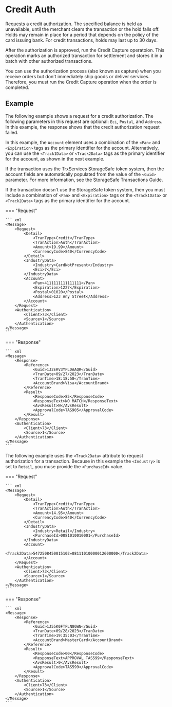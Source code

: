 # Credit Auth

Requests a credit authorization. The specified balance is held as unavailable, until the merchant clears the transaction or the hold falls off. Holds may remain in place for a period that depends on the policy of the card issuing bank. For credit transactions, holds may last up to 30 days.

After the authorization is approved, run the Credit Capture operatoion. This operation marks an authorized transaction for settlement and stores it in a batch with other authorized transactions.

You can use the authorization process (also known as capture) when you receive orders but don't immediately ship goods or deliver services. Therefore, you must run the Credit Capture operation when the order is completed.

## Example

The following example shows a request for a credit authorization. The following parameters in this request are optional: ``Eci``, ``Postal``, and ``Address``. In this example, the response shows that the credit authorization request failed.

In this example, the ``Account`` element uses a combination of the ``<Pan>`` and ``<Expiration>`` tags as the primary identifier for the account. Alternatively, you can use the ``<Track1Data>`` or ``<Track2Data>`` tags as the primary identifier for the account, as shown in the next example.

If the transaction uses the TrxServices StorageSafe token system, then the account fields are automatically populated from the value of the ``<Guid>`` parameter. For more information, see the StorageSafe Transactions Guide.

If the transaction doesn't use the StorageSafe token system, then you must include a combination of ``<Pan>`` and ``<Expiration>`` tags or the ``<Track1Data>`` or ``<Track2Data>`` tags as the primary identifier for the account.

=== "Request"

    ``` xml 
    <Message>
        <Request>
            <Detail>
                <TranType>Credit</TranType>
                <TranAction>Auth</TranAction>
                <Amount>19.99</Amount>
                <CurrencyCode>840</CurrencyCode>
            </Detail>
            <IndustryData>
                <Industry>CardNotPresent</Industry>
                <Eci>7</Eci>
            </IndustryData>
            <Account>
                <Pan>4111111111111111</Pan>
                <Expiration>1227</Expiration>
                <Postal>01020</Postal>
                <Address>123 Any Street</Address>
            </Account>
        </Request>
        <Authentication>
            <Client>73</Client>
            <Source>1</Source>
        </Authentication>
    </Message>
    ```

=== "Response"

    ``` xml
    <Message>
        <Response>
            <Reference>
                <Guid>1J2ERV3YFLDAAQR</Guid>
                <TranDate>09/27/2023</TranDate>
                <TranTime>18:18:58</TranTime>
                <AccountBrand>Visa</AccountBrand>
            </Reference>
            <Result>
                <ResponseCode>85</ResponseCode>
                <ResponseText>NO MATCH</ResponseText>
                <AvsResult>N</AvsResult>
                <ApprovalCode>TAS905</ApprovalCode>
            </Result>
        </Response>
        <Authentication>
            <Client>73</Client>
            <Source>1</Source>
        </Authentication>
    </Message>
    ```

The following example uses the ``<Track2Data>`` attribute to request authorization for a transaction. Because in this example the ``<Industry>`` is set to ``Retail``, you muse provide the ``<PurchaseId>`` value.

=== "Request"

    ``` xml 
    <Message>
        <Request>
            <Detail>
                <TranType>Credit</TranType>
                <TranAction>Auth</TranAction>
                <Amount>14.95</Amount>
                <CurrencyCode>840</CurrencyCode>
            </Detail>
            <IndustryData>
                <Industry>Retail</Industry>
                <PurchaseId>0081010010001</PurchaseId>
            </IndustryData>
            <Account>
                <Track2Data>5472508450015102=08111010000012600000</Track2Data>
            </Account>
        </Request>
        <Authentication>
            <Client>73</Client>
            <Source>1</Source>
        </Authentication>
    </Message>
    ```

=== "Response"

    ``` xml
    <Message>
        <Response>
            <Reference>
                <Guid>1J55K0FTFLN8GWN</Guid>
                <TranDate>09/28/2023</TranDate>
                <TranTime>19:35:03</TranTime>
                <AccountBrand>MasterCard</AccountBrand>
            </Reference>
            <Result>
                <ResponseCode>00</ResponseCode>
                <ResponseText>APPROVAL TAS599</ResponseText>
                <AvsResult>0</AvsResult>
                <ApprovalCode>TAS599</ApprovalCode>
            </Result>
        </Response>
        <Authentication>
            <Client>73</Client>
            <Source>1</Source>
        </Authentication>
    </Message>
    ```